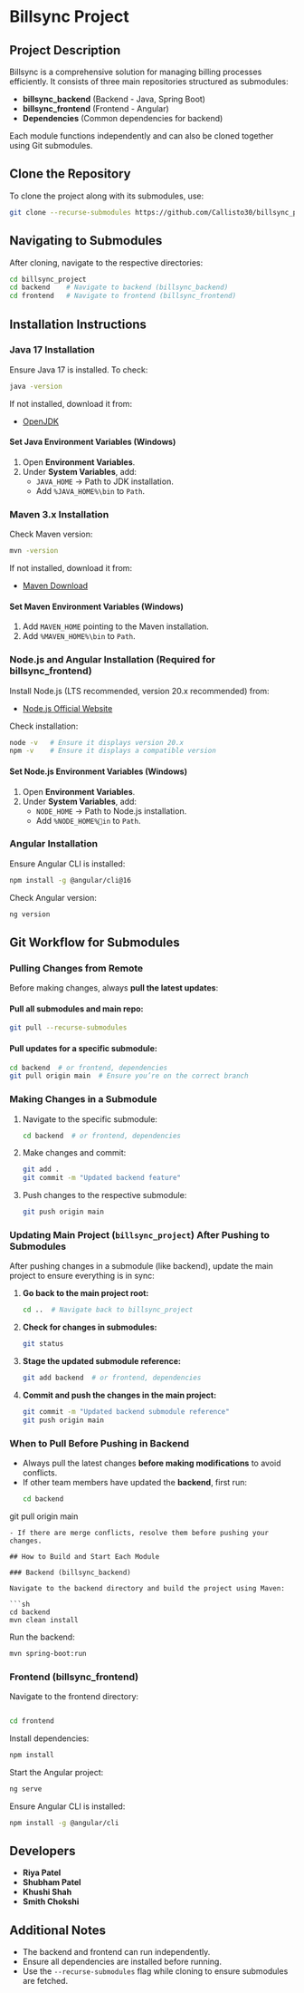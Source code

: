 # Billsync Project

## Project Description

Billsync is a comprehensive solution for managing billing processes efficiently. It consists of three main repositories structured as submodules:

- **billsync_backend** (Backend - Java, Spring Boot)
- **billsync_frontend** (Frontend - Angular)
- **Dependencies** (Common dependencies for backend)

Each module functions independently and can also be cloned together using Git submodules.

## Clone the Repository

To clone the project along with its submodules, use:

```sh
git clone --recurse-submodules https://github.com/Callisto30/billsync_project.git
```

## Navigating to Submodules

After cloning, navigate to the respective directories:

```sh
cd billsync_project
cd backend    # Navigate to backend (billsync_backend)
cd frontend   # Navigate to frontend (billsync_frontend)
```

## Installation Instructions

### Java 17 Installation

Ensure Java 17 is installed. To check:

```sh
java -version
```

If not installed, download it from:
- [OpenJDK](https://openjdk.org/)

#### Set Java Environment Variables (Windows)

1. Open **Environment Variables**.
2. Under **System Variables**, add:
   - `JAVA_HOME` → Path to JDK installation.
   - Add `%JAVA_HOME%\bin` to `Path`.

### Maven 3.x Installation

Check Maven version:

```sh
mvn -version
```

If not installed, download it from:
- [Maven Download](https://maven.apache.org/download.cgi)

#### Set Maven Environment Variables (Windows)

1. Add `MAVEN_HOME` pointing to the Maven installation.
2. Add `%MAVEN_HOME%\bin` to `Path`.

### Node.js and Angular Installation (Required for billsync_frontend)

Install Node.js (LTS recommended, version 20.x recommended) from:
- [Node.js Official Website](https://nodejs.org/)

Check installation:

```sh
node -v   # Ensure it displays version 20.x
npm -v    # Ensure it displays a compatible version
```

#### Set Node.js Environment Variables (Windows)

1. Open **Environment Variables**.
2. Under **System Variables**, add:
   - `NODE_HOME` → Path to Node.js installation.
   - Add `%NODE_HOME%in` to `Path`.

### Angular Installation

Ensure Angular CLI is installed:

```sh
npm install -g @angular/cli@16
```

Check Angular version:

```sh
ng version
```
## Git Workflow for Submodules

### **Pulling Changes from Remote**
Before making changes, always **pull the latest updates**:

#### Pull all submodules and main repo:
```sh
git pull --recurse-submodules
```

#### Pull updates for a specific submodule:
```sh
cd backend  # or frontend, dependencies
git pull origin main  # Ensure you’re on the correct branch
```

### **Making Changes in a Submodule**
1. Navigate to the specific submodule:
   ```sh
   cd backend  # or frontend, dependencies
   ```
2. Make changes and commit:
   ```sh
   git add .
   git commit -m "Updated backend feature"
   ```
3. Push changes to the respective submodule:
   ```sh
   git push origin main
   ```

### **Updating Main Project (`billsync_project`) After Pushing to Submodules**
After pushing changes in a submodule (like backend), update the main project to ensure everything is in sync:

1. **Go back to the main project root:**
   ```sh
   cd ..  # Navigate back to billsync_project
   ```
2. **Check for changes in submodules:**
   ```sh
   git status
   ```
3. **Stage the updated submodule reference:**
   ```sh
   git add backend  # or frontend, dependencies
   ```
4. **Commit and push the changes in the main project:**
   ```sh
   git commit -m "Updated backend submodule reference"
   git push origin main
   ```

### **When to Pull Before Pushing in Backend**
- Always pull the latest changes **before making modifications** to avoid conflicts.
- If other team members have updated the **backend**, first run:
  ```sh
  cd backend
git pull origin main
  ```
- If there are merge conflicts, resolve them before pushing your changes.

## How to Build and Start Each Module

### Backend (billsync_backend)

Navigate to the backend directory and build the project using Maven:

```sh
cd backend
mvn clean install
```

Run the backend:

```sh
mvn spring-boot:run
```

### Frontend (billsync_frontend)

Navigate to the frontend directory:

```sh

cd frontend
```

Install dependencies:

```sh
npm install
```

Start the Angular project:

```sh
ng serve
```

Ensure Angular CLI is installed:

```sh
npm install -g @angular/cli
```

## Developers

- **Riya Patel**
- **Shubham Patel**
- **Khushi Shah**
- **Smith Chokshi**

## Additional Notes

- The backend and frontend can run independently.
- Ensure all dependencies are installed before running.
- Use the `--recurse-submodules` flag while cloning to ensure submodules are fetched.
